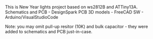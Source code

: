 This is New Year lights project based on ws2812B and ATTiny13A.
Schematics and PCB - DesignSpark PCB
3D models - FreeCAD
SW - Arduino/VisualStudioCode

Note: you may omit pull-up resitor (10K) and bulk capacitor - they were added to schematics and PCB just-in-case.
